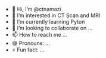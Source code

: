 - 👋 Hi, I’m @ctnamazi
- 👀 I’m interested in CT Scan and MRI
- 🌱 I’m currently learning Pyton
- 💞️ I’m looking to collaborate on ...
- 📫 How to reach me ...
- 😄 Pronouns: ...
- ⚡ Fun fact: ...

<!---
ctnamazi/ctnamazi is a ✨ special ✨ repository because its `README.md` (this file) appears on your GitHub profile.
You can click the Preview link to take a look at your changes.
--->
